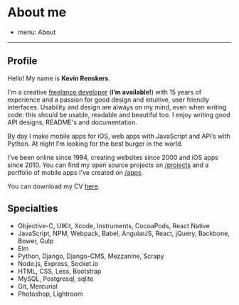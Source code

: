 # About me
- menu: About
---------------------

## Profile
Hello! My name is **Kevin Renskers**.

I'm a creative [freelance developer](http://loopwerk.io) (**I’m available!**) with 15 years of experience and a passion for good design and intuitive, user friendly interfaces. Usability and design are always on my mind, even when writing code: this should be usable, readable and beautiful too. I enjoy writing good API designs, README's and documentation.

By day I make mobile apps for iOS, web apps with JavaScript and API’s with Python. At night I’m looking for the best burger in the world.

I've been online since 1994, creating websites since 2000 and iOS apps since 2010. You can find my open source projects on [/projects][projects] and a portfolio of mobile apps I've created on [/apps][apps].

You can download my CV [here](/about/KevinRenskers.pdf).


## Specialties

* Objective-C, UIKit, Xcode, Instruments, CocoaPods, React Native
* JavaScript, NPM, Webpack, Babel, AngularJS, React, jQuery, Backbone, Bower, Gulp
* Elm
* Python, Django, Django-CMS, Mezzanine, Scrapy
* Node.js, Express, Socket.io
* HTML, CSS, Less, Bootstrap
* MySQL, Postgresql, sqlite
* Git, Mercurial
* Photoshop, Lightroom


[projects]: /projects
[apps]: /apps
